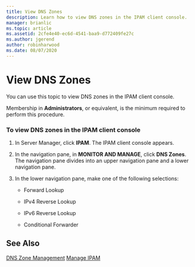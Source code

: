 ```yaml
---
title: View DNS Zones
description: Learn how to view DNS zones in the IPAM client console.
manager: brianlic
ms.topic: article
ms.assetid: 2cfe4e40-ec6d-4541-baa9-d772409fe27c
ms.author: jgerend
author: robinharwood
ms.date: 08/07/2020
---
```

# View DNS Zones

You can use this topic to view DNS zones in the IPAM client console.

Membership in **Administrators**, or equivalent, is the minimum required to perform this procedure.

### To view DNS zones in the IPAM client console

1.  In Server Manager, click  **IPAM**. The IPAM client console appears.

2.  In the navigation pane, in **MONITOR AND MANAGE**, click **DNS Zones**.  The navigation pane divides into an upper navigation pane and a lower navigation pane.

3.  In the lower navigation pane, make one of the following selections:

    -   Forward Lookup

    -   IPv4 Reverse Lookup

    -   IPv6 Reverse Lookup

    -   Conditional Forwarder

## See Also
[DNS Zone Management](DNS-Zone-Management.md)
[Manage IPAM](Manage-IPAM.md)



